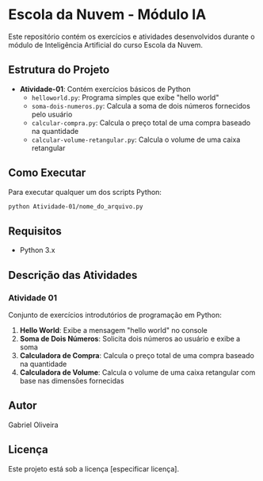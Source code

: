 # Escola da Nuvem - Módulo IA

Este repositório contém os exercícios e atividades desenvolvidos durante o módulo de Inteligência Artificial do curso Escola da Nuvem.

## Estrutura do Projeto

- **Atividade-01**: Contém exercícios básicos de Python
  - `helloworld.py`: Programa simples que exibe "hello world"
  - `soma-dois-numeros.py`: Calcula a soma de dois números fornecidos pelo usuário
  - `calcular-compra.py`: Calcula o preço total de uma compra baseado na quantidade
  - `calcular-volume-retangular.py`: Calcula o volume de uma caixa retangular

## Como Executar

Para executar qualquer um dos scripts Python:

```bash
python Atividade-01/nome_do_arquivo.py
```

## Requisitos

- Python 3.x

## Descrição das Atividades

### Atividade 01
Conjunto de exercícios introdutórios de programação em Python:

1. **Hello World**: Exibe a mensagem "hello world" no console
2. **Soma de Dois Números**: Solicita dois números ao usuário e exibe a soma
3. **Calculadora de Compra**: Calcula o preço total de uma compra baseado na quantidade
4. **Calculadora de Volume**: Calcula o volume de uma caixa retangular com base nas dimensões fornecidas

## Autor

Gabriel Oliveira

## Licença

Este projeto está sob a licença [especificar licença].